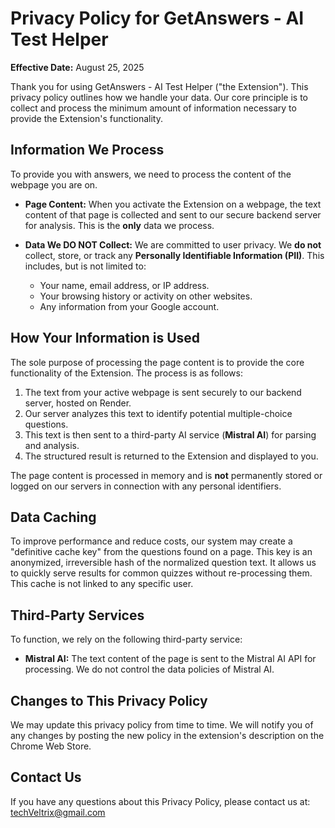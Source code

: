 # Privacy Policy for GetAnswers - AI Test Helper

**Effective Date:** August 25, 2025

Thank you for using GetAnswers - AI Test Helper ("the Extension"). This privacy policy outlines how we handle your data. Our core principle is to collect and process the minimum amount of information necessary to provide the Extension's functionality.

## Information We Process

To provide you with answers, we need to process the content of the webpage you are on.

* **Page Content:** When you activate the Extension on a webpage, the text content of that page is collected and sent to our secure backend server for analysis. This is the **only** data we process.

* **Data We DO NOT Collect:** We are committed to user privacy. We **do not** collect, store, or track any **Personally Identifiable Information (PII)**. This includes, but is not limited to:
    * Your name, email address, or IP address.
    * Your browsing history or activity on other websites.
    * Any information from your Google account.

## How Your Information is Used

The sole purpose of processing the page content is to provide the core functionality of the Extension. The process is as follows:

1.  The text from your active webpage is sent securely to our backend server, hosted on Render.
2.  Our server analyzes this text to identify potential multiple-choice questions.
3.  This text is then sent to a third-party AI service (**Mistral AI**) for parsing and analysis.
4.  The structured result is returned to the Extension and displayed to you.

The page content is processed in memory and is **not** permanently stored or logged on our servers in connection with any personal identifiers.

## Data Caching

To improve performance and reduce costs, our system may create a "definitive cache key" from the questions found on a page. This key is an anonymized, irreversible hash of the normalized question text. It allows us to quickly serve results for common quizzes without re-processing them. This cache is not linked to any specific user.

## Third-Party Services

To function, we rely on the following third-party service:

* **Mistral AI:** The text content of the page is sent to the Mistral AI API for processing. We do not control the data policies of Mistral AI.

## Changes to This Privacy Policy

We may update this privacy policy from time to time. We will notify you of any changes by posting the new policy in the extension's description on the Chrome Web Store.

## Contact Us

If you have any questions about this Privacy Policy, please contact us at: techVeltrix@gmail.com